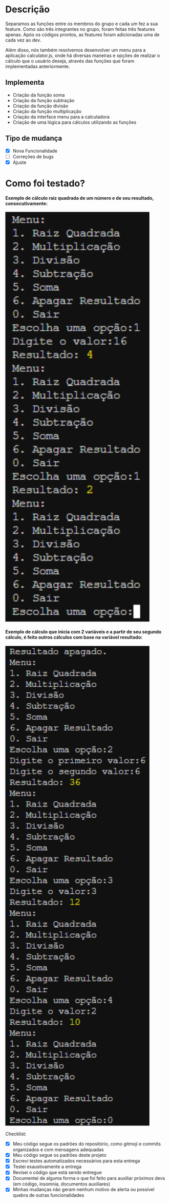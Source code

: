 # Descrição
Separamos as funções entre os membros do grupo e cada um fez a sua feature. Como são três integrantes no grupo, foram feitas três features apenas. Após os códigos prontos, as features foram adicionadas uma de cada vez ao dev.

Além disso, nós também resolvemos desenvolver um menu para a aplicação calculator.js, onde há diversas maneiras e opções de realizar o cálculo que o usuário deseja, através das funções que foram implementadas anteriormente.

## Implementa
- Criação da função soma
- Criação da função subtração
- Criação da função divisão
- Criação da função multiplicação
- Criação da interface menu para a calculadora
- Criação de uma lógica para cálculos utilizando as funções

## Tipo de mudança

- [x] Nova Funcionalidade
- [ ] Correções de bugs
- [x] Ajuste

# Como foi testado?


#### Exemplo de cálculo raiz quadrada de um número e de seu resultado, consecutivamente:
<img width="450" alt="image" src="/img/Exemplo1.png">


#### Exemplo de cálculo que inicia com 2 variáveis e a partir de seu segundo cálculo, é feito outros cálculos com base na variável resultado:
<img width="450" alt="image" src="/img/Exemplo2.png">


Checklist:
- [x] Meu código segue os padrões do repositório, como gitmoji e commits organizados e com mensagens adequadas
- [x] Meu código segue os padrões deste projeto
- [x] Escrevi testes automatizados necessários para esta entrega
- [x] Testei exaustivamente a entrega
- [x] Revisei o código que está sendo entregue
- [x] Documentei de alguma forma o que foi feito para auxiliar próximos devs (em código, insomnia, documentos auxiliares)
- [x] Minhas mudanças não geram nenhum motivo de alerta ou possível quebra de outras funcionalidades
